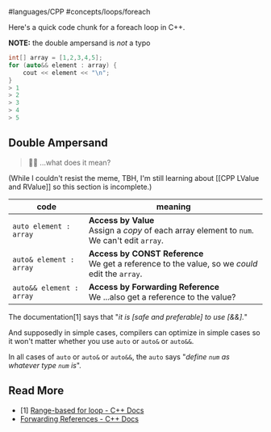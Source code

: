 #languages/CPP #concepts/loops/foreach

Here's a quick code chunk for a foreach loop in C++.

**NOTE:** the double ampersand is *not* a typo

```c++
int[] array = [1,2,3,4,5];
for (auto&& element : array) {
    cout << element << "\n";
}
> 1
> 2
> 3
> 4
> 5
```
## Double Ampersand
> 🌈🌈 ...what does it mean?

(While I couldn't resist the meme, TBH, I'm still learning about [[CPP LValue and RValue]] so this section is incomplete.)

| code | meaning |
| ---- | ---- |
| `auto element : array` | **Access by Value**<br>Assign a *copy* of each array element to `num`. We can't edit `array`.  |
| `auto& element : array` | **Access by CONST Reference**<br>We get a reference to the value, so we *could* edit the `array`. |
| `auto&& element : array` | **Access by Forwarding Reference**<br>We ...also get a reference to the value? |
The documentation\[1] says that "*it is \[safe and preferable] to use \[&&\].*"

And supposedly in simple cases, compilers can optimize in simple cases so it won't matter whether you use `auto` or `auto&` or `auto&&`.

In all cases of `auto` or `auto&` or `auto&&`, the `auto` says "*define `num` as whatever type `num` is*".

## Read More
- \[1] [Range-based for loop - C++ Docs](https://en.cppreference.com/w/cpp/language/range-for)
- [Forwarding References - C++ Docs](https://en.cppreference.com/w/cpp/language/reference#Forwarding_references)